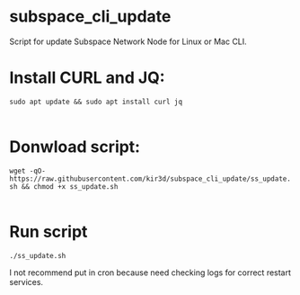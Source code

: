 # subspace_cli_update<br>
Script for update Subspace Network Node for Linux or Mac CLI.


# Install CURL and JQ:<br>

`sudo apt update && sudo apt install curl jq`<br><br>

# Donwload script:<br>
`wget -qO- https://raw.githubusercontent.com/kir3d/subspace_cli_update/ss_update.sh && chmod +x ss_update.sh`<br><br>

# Run script
`./ss_update.sh`


I not recommend put in cron because need checking logs for correct restart services.

